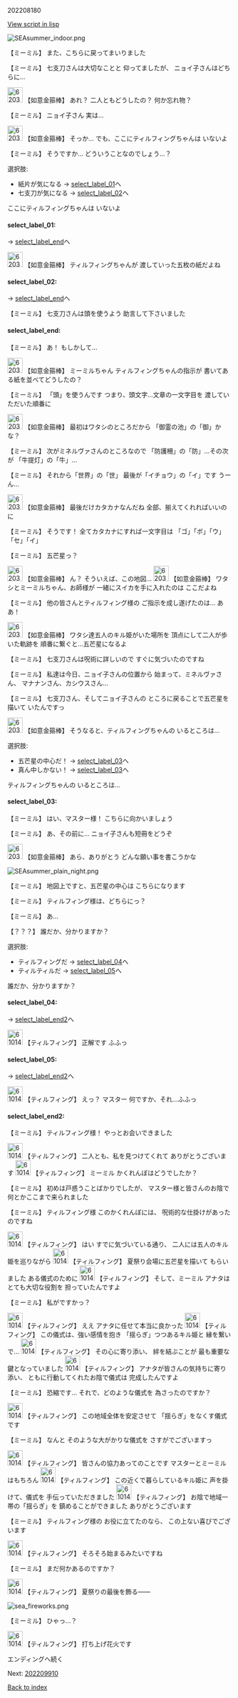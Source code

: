 202208180

[View script in lisp](../scripts/202208180.txt)

![SEAsummer_indoor.png](../images/backgrounds/SEAsummer_indoor.png)

【ミーミル】
また、こちらに戻ってまいりました

【ミーミル】
七支刀さんは大切なことと
仰ってましたが、
ニョイ子さんはどちらに…

<img src="../images/units/6203111.png" alt="6203111.png" height="34"/>
【如意金箍棒】
あれ？
二人ともどうしたの？
何か忘れ物？

【ミーミル】
ニョイ子さん
実は…

<img src="../images/units/6203111.png" alt="6203111.png" height="34"/>
【如意金箍棒】
そっか…
でも、ここにティルフィングちゃんは
いないよ

【ミーミル】
そうですか…
どういうことなのでしょう…？

選択肢:
- 紙片が気になる → [select_label_01](#select_label_01)へ
- 七支刀が気になる → [select_label_02](#select_label_02)へ

ここにティルフィングちゃんは
いないよ

#### select_label_01:
 → [select_label_end](#select_label_end)へ

<img src="../images/units/6203111.png" alt="6203111.png" height="34"/>
【如意金箍棒】
ティルフィングちゃんが
渡していった五枚の紙だよね

#### select_label_02:
 → [select_label_end](#select_label_end)へ

【ミーミル】
七支刀さんは頭を使うよう
助言して下さいました

#### select_label_end:

【ミーミル】
あ！
もしかして…

<img src="../images/units/6203111.png" alt="6203111.png" height="34"/>
【如意金箍棒】
ミーミルちゃん
ティルフィングちゃんの指示が
書いてある紙を並べてどうしたの？

【ミーミル】
「頭」を使うんです
つまり、頭文字…文章の一文字目を
渡していただいた順番に

<img src="../images/units/6203111.png" alt="6203111.png" height="34"/>
【如意金箍棒】
最初はワタシのところだから
「御霊の池」の「御」かな？

【ミーミル】
次がミネルヴァさんのところなので
「防護柵」の「防」…その次が
「牛提灯」の「牛」…

【ミーミル】
それから「世界」の「世」
最後が「イチョウ」の「イ」です
うーん…

<img src="../images/units/6203111.png" alt="6203111.png" height="34"/>
【如意金箍棒】
最後だけカタカナなんだね
全部、揃えてくれればいいのに

【ミーミル】
そうです！
全てカタカナにすれば一文字目は
「ゴ」「ボ」「ウ」「セ」「イ」

【ミーミル】
五芒星っ？

<img src="../images/units/6203111.png" alt="6203111.png" height="34"/>
【如意金箍棒】
ん？
そういえば、この地図…

<img src="../images/units/6203111.png" alt="6203111.png" height="34"/>
【如意金箍棒】
ワタシとミーミルちゃん、お師様が
一緒にスイカを手に入れたのは
ここだよね

【ミーミル】
他の皆さんとティルフィング様の
ご指示を成し遂げたのは…
ああ！

<img src="../images/units/6203111.png" alt="6203111.png" height="34"/>
【如意金箍棒】
ワタシ達五人のキル姫がいた場所を
頂点にして二人が歩いた軌跡を
順番に繋ぐと…五芒星になるよ

【ミーミル】
七支刀さんは呪術に詳しいので
すぐに気づいたのですね

【ミーミル】
私達は今日、ニョイ子さんの位置から
始まって、ミネルヴァさん、
マナナンさん、カシウスさん…

【ミーミル】
七支刀さん、そしてニョイ子さんの
ところに戻ることで五芒星を描いて
いたんですっ

<img src="../images/units/6203111.png" alt="6203111.png" height="34"/>
【如意金箍棒】
そうなると、ティルフィングちゃんの
いるところは…

選択肢:
- 五芒星の中心だ！ → [select_label_03](#select_label_03)へ
- 真ん中しかない！ → [select_label_03](#select_label_03)へ

ティルフィングちゃんの
いるところは…

#### select_label_03:

【ミーミル】
はい、マスター様！
こちらに向かいましょう

【ミーミル】
あ、その前に…
ニョイ子さんも短冊をどうぞ

<img src="../images/units/6203111.png" alt="6203111.png" height="34"/>
【如意金箍棒】
あら、ありがとう
どんな願い事を書こうかな

![SEAsummer_plain_night.png](../images/backgrounds/SEAsummer_plain_night.png)

【ミーミル】
地図上ですと、五芒星の中心は
こちらになります

【ミーミル】
ティルフィング様は、どちらにっ？

【ミーミル】
あ…

【？？？】
誰だか、分かりますか？

選択肢:
- ティルフィングだ → [select_label_04](#select_label_04)へ
- ティルティルだ → [select_label_05](#select_label_05)へ

誰だか、分かりますか？

#### select_label_04:
 → [select_label_end2](#select_label_end2)へ

<img src="../images/units/6101421.png" alt="6101421.png" height="34"/>
【ティルフィング】
正解です
ふふっ

#### select_label_05:
 → [select_label_end2](#select_label_end2)へ

<img src="../images/units/6101421.png" alt="6101421.png" height="34"/>
【ティルフィング】
えっ？
マスター
何ですか、それ…ふふっ

#### select_label_end2:

【ミーミル】
ティルフィング様！
やっとお会いできました

<img src="../images/units/6101421.png" alt="6101421.png" height="34"/>
【ティルフィング】
二人とも、私を見つけてくれて
ありがとうございます

<img src="../images/units/6101421.png" alt="6101421.png" height="34"/>
【ティルフィング】
ミーミル
かくれんぼはどうでしたか？

【ミーミル】
初めは戸惑うことばかりでしたが、
マスター様と皆さんのお陰で
何とかここまで来られました

【ミーミル】
ティルフィング様
このかくれんぼには、
呪術的な仕掛けがあったのですね

<img src="../images/units/6101421.png" alt="6101421.png" height="34"/>
【ティルフィング】
はい
すでに気づいている通り、
二人には五人のキル姫を巡りながら

<img src="../images/units/6101421.png" alt="6101421.png" height="34"/>
【ティルフィング】
夏祭り会場に五芒星を描いて
もらいました
ある儀式のために

<img src="../images/units/6101421.png" alt="6101421.png" height="34"/>
【ティルフィング】
そして、ミーミル
アナタはとても大切な役割を
担っていたんですよ

【ミーミル】
私がですかっ？

<img src="../images/units/6101421.png" alt="6101421.png" height="34"/>
【ティルフィング】
ええ
アナタに任せて本当に良かった

<img src="../images/units/6101421.png" alt="6101421.png" height="34"/>
【ティルフィング】
この儀式は、強い感情を抱き
「揺らぎ」つつあるキル姫と
縁を繋いで…

<img src="../images/units/6101421.png" alt="6101421.png" height="34"/>
【ティルフィング】
その心に寄り添い、
絆を結ぶことが
最も重要な鍵となっていました

<img src="../images/units/6101421.png" alt="6101421.png" height="34"/>
【ティルフィング】
アナタが皆さんの気持ちに寄り添い、
ともに行動してくれたお陰で儀式は
完成したんですよ

【ミーミル】
恐縮です…
それで、どのような儀式を
為さったのですか？

<img src="../images/units/6101421.png" alt="6101421.png" height="34"/>
【ティルフィング】
この地域全体を安定させて
「揺らぎ」をなくす儀式です

【ミーミル】
なんと
そのような大がかりな儀式を
さすがでございますっ

<img src="../images/units/6101421.png" alt="6101421.png" height="34"/>
【ティルフィング】
皆さんの協力あってのことです
マスターとミーミルはもちろん

<img src="../images/units/6101421.png" alt="6101421.png" height="34"/>
【ティルフィング】
この近くで暮らしているキル姫に
声を掛けて、儀式を
手伝っていただきました

<img src="../images/units/6101421.png" alt="6101421.png" height="34"/>
【ティルフィング】
お陰で地域一帯の「揺らぎ」を
鎮めることができました
ありがとうございます

【ミーミル】
ティルフィング様の
お役に立てたのなら、
この上ない喜びでございます

<img src="../images/units/6101421.png" alt="6101421.png" height="34"/>
【ティルフィング】
そろそろ始まるみたいですね

【ミーミル】
まだ何かあるのですか？

<img src="../images/units/6101421.png" alt="6101421.png" height="34"/>
【ティルフィング】
夏祭りの最後を飾る――

![sea_fireworks.png](../images/backgrounds/sea_fireworks.png)

【ミーミル】
ひゃっ…？

<img src="../images/units/6101421.png" alt="6101421.png" height="34"/>
【ティルフィング】
打ち上げ花火です

エンディングへ続く


Next: [202209910](202209910.md)

[Back to index](index.md)
